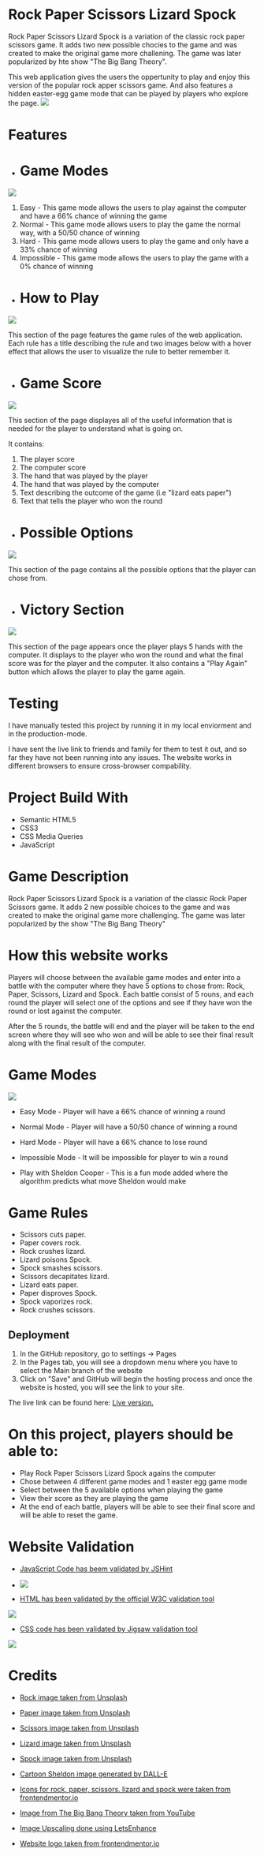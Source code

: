 # Rock Paper Scissors Lizard Spock
Rock Paper Scissors Lizard Spock is a variation of the classic rock paper scissors game. It adds two new possible chocies to the game and was created to make the original game more challening. The game was later popularized by hte show "The Big Bang Theory". 

This web application gives the users the oppertunity to play and enjoy this version of the popular rock apper scissors game. And also features a hidden easter-egg game mode that can be played by players who explore the page. 
![](/assets/images/png/game-screens.png)

# Features

- # Game Modes

![](/assets/images/png/game-modes.png)

1. Easy - This game mode allows the users to play against the computer and have a 66% chance of winning the game
2. Normal - This game mode allows users to play the game the normal way, with a 50/50 chance of winning
3. Hard - This game mode allows users to play the game and only have a 33% chance of winning
4. Impossible - This game mode allows the users to play the game with a 0% chance of winning

- # How to Play 

![](/assets/images/png/how-to-play.png)

This section of the page features the game rules of the web application. Each rule has a title 
describing the rule and two images below with a hover effect that allows the user to visualize the rule 
to better remember it.

- # Game Score

![](/assets/images/png/score.png)

This section of the page displayes all of the useful information that is needed for the player to understand what is going on.

It contains:

1. The player score
2. The computer score
3. The hand that was played by the player
4. The hand that was played by the computer
5. Text describing the outcome of the game (i.e "lizard eats paper")
6. Text that tells the player who won the round


 - # Possible Options

  ![](/assets/images/png/options.png)

  This section of the page contains all the possible options that the player can chose from.

 - # Victory Section
 
  ![](/assets/images/png/victory.png)
 
  This section of the page appears once the player plays 5 hands with the computer. It displays to the player who
  won the round and what the final score was for the player and the computer. It also contains a "Play Again" button which allows the
  player to play the game again.


# Testing

I have manually tested this project by running it in my local enviorment and in the production-mode. 

I have sent the live link to friends and family for them to test it out, and so far they have not been running into any issues. The website works in different browsers to ensure cross-browser compability.

# Project Build With

- Semantic HTML5
- CSS3
- CSS Media Queries
- JavaScript

# Game Description

Rock Paper Scissors Lizard Spock is a variation of the classic Rock Paper Scissors game. It adds 
2 new possible choices to the game and was created to make the original game more challenging. The game was 
later popularized by the show "The Big Bang Theory"

# How this website works

Players will choose between the available game modes and enter into a battle with the computer where they have 
5 options to chose from: Rock, Paper, Scissors, Lizard and Spock. Each battle consist of 5 rouns, and each round
the player will select one of the options and see if they have won the round or lost against the computer.

After the 5 rounds, the battle will end and the player will be taken to the end screen where they will see who won and 
will be able to see their final result along with the final result of the computer.

# Game Modes

![](/assets/images/png/game-modes.png)

- Easy Mode - Player will have a 66% chance of winning a round

- Normal Mode - Player will have a 50/50 chance of winning a round

- Hard Mode - Player will have a 66% chance to lose round

- Impossible Mode - It will be impossible for player to win a round

- Play with Sheldon Cooper - This is a fun mode added where the algorithm predicts what move Sheldon would make

# Game Rules

- Scissors cuts paper.
- Paper covers rock.
- Rock crushes lizard.
- Lizard poisons Spock.
- Spock smashes scissors.
- Scissors decapitates lizard.
- Lizard eats paper.
- Paper disproves Spock.
- Spock vaporizes rock.
- Rock crushes scissors.

## Deployment

1. In the GitHub repository, go to settings -> Pages
2. In the Pages tab, you will see a dropdown menu where you have to select the Main branch of the website
3. Click on "Save" and GitHub will begin the hosting process and once the website is hosted, you will see the link to your site.

The live link can be found here: 
[Live version.](https://axellewing.github.io/RPSLS/)


# On this project, players should be able to:

- Play Rock Paper Scissors Lizard Spock agains the computer
- Chose between 4 different game modes and 1 easter egg game mode
- Select between the 5 available options when playing the game
- View their score as they are playing the game
- At the end of each battle, players will be able to see their final score and will be able 
to reset the game.

# Website Validation

- [JavaScript Code has beem validated by JSHint](https://jshint.com/)

- ![](/assets/images/png/jshint-validation.png)
  
- [HTML has been validated by the official W3C validation tool](https://validator.w3.org/)

![](/assets/images/png/html-validation.png)

- [CSS code has been validated by Jigsaw validation tool](https://jigsaw.w3.org/css-validator/)

![](/assets/images/png/css-validation.png)


# Credits

- [Rock image taken from Unsplash](https://images.unsplash.com/photo-1525857597365-5f6dbff2e36e?ixlib=rb-4.0.3&ixid=M3wxMjA3fDB8MHxzZWFyY2h8MXx8cm9ja3xlbnwwfDB8MHx8fDI%3D&auto=format&fit=crop&w=600&q=60)

- [Paper image taken from Unsplash](https://images.unsplash.com/photo-1588941288445-b1a5f3977b9f?ixlib=rb-4.0.3&ixid=M3wxMjA3fDB8MHxzZWFyY2h8MzB8fHBhcGVyfGVufDB8MHwwfHx8Mg%3D%3D&auto=format&fit=crop&w=600&q=60)

- [Scissors image taken from Unsplash](https://images.unsplash.com/photo-1620256183134-aeffb50f557e?ixlib=rb-4.0.3&ixid=M3wxMjA3fDB8MHxwaG90by1wYWdlfHx8fGVufDB8fHx8fA%3D%3D&auto=format&fit=crop&w=1170&q=80)

- [Lizard image taken from Unsplash](https://images.unsplash.com/photo-1607863002591-e1718c499b07?ixlib=rb-4.0.3&ixid=M3wxMjA3fDB8MHxzZWFyY2h8NXx8bGl6YXJkfGVufDB8MHwwfHx8Mg%3D%3D&auto=format&fit=crop&w=600&q=60)

- [Spock image taken from Unsplash](https://images.unsplash.com/photo-1550479023-2a811e19dfd3?ixlib=rb-4.0.3&ixid=M3wxMjA3fDB8MHxzZWFyY2h8M3x8c3RhciUyMHRyZWt8ZW58MHwwfDB8fHwy&auto=format&fit=crop&w=600&q=60)

- [Cartoon Sheldon image generated by DALL-E](https://labs.openai.com/)

- [Icons for rock, paper, scissors. lizard and spock were taken from frontendmentor.io](https://www.frontendmentor.io/challenges/rock-paper-scissors-game-pTgwgvgH)

- [Image from The Big Bang Theory taken from YouTube](https://www.youtube.com/watch?v=IFurn06BDuc)

- [Image Upscaling done using LetsEnhance](https://letsenhance.io/)

- [Website logo taken from frontendmentor.io](https://www.frontendmentor.io/challenges/rock-paper-scissors-game-pTgwgvgH)

